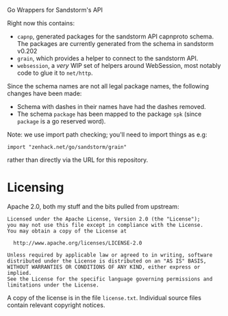 Go Wrappers for Sandstorm's API

Right now this contains:

* `capnp`, generated packages for the sandstorm API capnproto schema.
  The packages are currently generated from the schema in sandstorm
  v0.202
* `grain`, which provides a helper to connect to the sandstorm API.
* `websession`, a *very* WIP set of helpers around WebSession, most
  notably code to glue it to `net/http`.

Since the schema names are not all legal package names, the following
changes have been made:

* Schema with dashes in their names have had the dashes removed.
* The schema `package` has been mapped to the package `spk` (since
  `package` is a go reserved word).

Note: we use import path checking; you'll need to import things as e.g:

    import "zenhack.net/go/sandstorm/grain"

rather than directly via the URL for this repository.

# Licensing

Apache 2.0, both my stuff and the bits pulled from upstream:

    Licensed under the Apache License, Version 2.0 (the "License");
    you may not use this file except in compliance with the License.
    You may obtain a copy of the License at

      http://www.apache.org/licenses/LICENSE-2.0

    Unless required by applicable law or agreed to in writing, software
    distributed under the License is distributed on an "AS IS" BASIS,
    WITHOUT WARRANTIES OR CONDITIONS OF ANY KIND, either express or implied.
    See the License for the specific language governing permissions and
    limitations under the License.

A copy of the license is in the file `license.txt`. Individual source
files contain relevant copyright notices.
